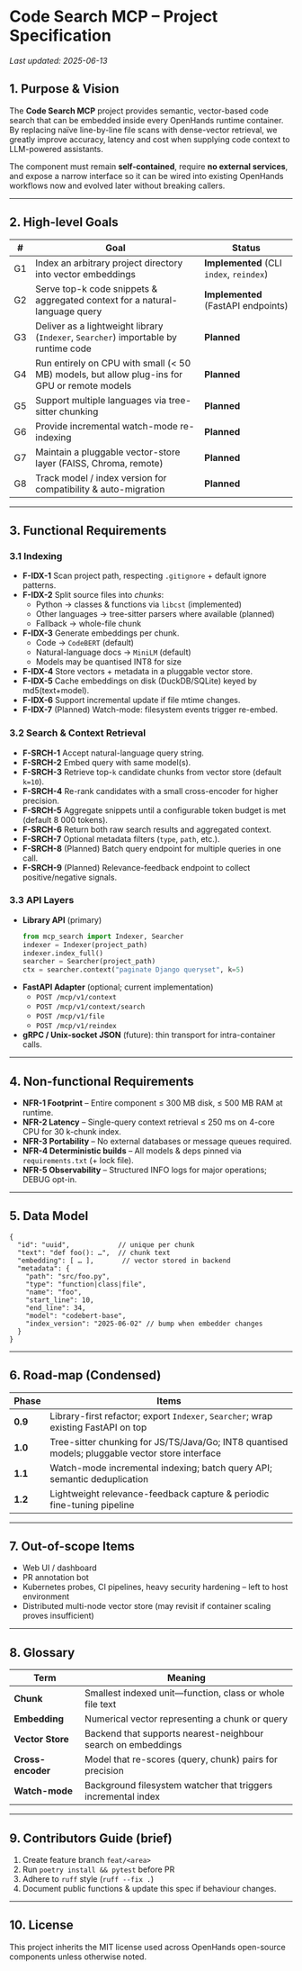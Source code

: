# Code Search MCP – Project Specification

_Last updated: 2025-06-13_

## 1. Purpose & Vision
The **Code Search MCP** project provides semantic, vector-based code search that can be embedded inside every OpenHands runtime container.  By replacing naïve line-by-line file scans with dense-vector retrieval, we greatly improve accuracy, latency and cost when supplying code context to LLM-powered assistants.

The component must remain **self-contained**, require **no external services**, and expose a narrow interface so it can be wired into existing OpenHands workflows now and evolved later without breaking callers.

---

## 2. High-level Goals
|  # | Goal | Status |
|---|------|---------|
| G1 | Index an arbitrary project directory into vector embeddings | **Implemented** (CLI `index`, `reindex`) |
| G2 | Serve top-k code snippets & aggregated context for a natural-language query | **Implemented** (FastAPI endpoints) |
| G3 | Deliver as a lightweight library (`Indexer`, `Searcher`) importable by runtime code | **Planned** |
| G4 | Run entirely on CPU with small (< 50 MB) models, but allow plug-ins for GPU or remote models | **Planned** |
| G5 | Support multiple languages via tree-sitter chunking | **Planned** |
| G6 | Provide incremental watch-mode re-indexing | **Planned** |
| G7 | Maintain a pluggable vector-store layer (FAISS, Chroma, remote) | **Planned** |
| G8 | Track model / index version for compatibility & auto-migration | **Planned** |

---

## 3. Functional Requirements
### 3.1 Indexing
* **F-IDX-1**  Scan project path, respecting `.gitignore` + default ignore patterns.
* **F-IDX-2**  Split source files into *chunks*:
  * Python → classes & functions via `libcst` (implemented)
  * Other languages → tree-sitter parsers where available (planned)
  * Fallback → whole-file chunk
* **F-IDX-3**  Generate embeddings per chunk.
  * Code → `CodeBERT` (default)  
  * Natural-language docs → `MiniLM` (default)
  * Models may be quantised INT8 for size
* **F-IDX-4**  Store vectors + metadata in a pluggable vector store.
* **F-IDX-5**  Cache embeddings on disk (DuckDB/SQLite) keyed by md5(text+model).
* **F-IDX-6**  Support incremental update if file mtime changes.
* **F-IDX-7**  (Planned) Watch-mode: filesystem events trigger re-embed.

### 3.2 Search & Context Retrieval
* **F-SRCH-1**  Accept natural-language query string.
* **F-SRCH-2**  Embed query with same model(s).
* **F-SRCH-3**  Retrieve top-`k` candidate chunks from vector store (default `k=10`).
* **F-SRCH-4**  Re-rank candidates with a small cross-encoder for higher precision.
* **F-SRCH-5**  Aggregate snippets until a configurable token budget is met (default 8 000 tokens).
* **F-SRCH-6**  Return both raw search results and aggregated context.
* **F-SRCH-7**  Optional metadata filters (`type`, `path`, etc.).
* **F-SRCH-8**  (Planned) Batch query endpoint for multiple queries in one call.
* **F-SRCH-9**  (Planned) Relevance-feedback endpoint to collect positive/negative signals.

### 3.3 API Layers
* **Library API** (primary)
  ```python
  from mcp_search import Indexer, Searcher
  indexer = Indexer(project_path)
  indexer.index_full()
  searcher = Searcher(project_path)
  ctx = searcher.context("paginate Django queryset", k=5)
  ```
* **FastAPI Adapter** (optional; current implementation)
  * `POST /mcp/v1/context`
  * `POST /mcp/v1/context/search`
  * `POST /mcp/v1/file`
  * `POST /mcp/v1/reindex`
* **gRPC / Unix-socket JSON** (future): thin transport for intra-container calls.

---

## 4. Non-functional Requirements
* **NFR-1  Footprint** – Entire component ≤ 300 MB disk, ≤ 500 MB RAM at runtime.
* **NFR-2  Latency** – Single-query context retrieval ≤ 250 ms on 4-core CPU for 30 k-chunk index.
* **NFR-3  Portability** – No external databases or message queues required.
* **NFR-4  Deterministic builds** – All models & deps pinned via `requirements.txt` (+ lock file).
* **NFR-5  Observability** – Structured INFO logs for major operations; DEBUG opt-in.

---

## 5. Data Model
```jsonc
{
  "id": "uuid",            // unique per chunk
  "text": "def foo(): …",  // chunk text
  "embedding": [ … ],       // vector stored in backend
  "metadata": {
    "path": "src/foo.py",
    "type": "function|class|file",
    "name": "foo",
    "start_line": 10,
    "end_line": 34,
    "model": "codebert-base",
    "index_version": "2025-06-02" // bump when embedder changes
  }
}
```

---

## 6. Road-map (Condensed)
| Phase | Items |
|-------|-------|
| **0.9** | Library-first refactor; export `Indexer`, `Searcher`; wrap existing FastAPI on top |
| **1.0** | Tree-sitter chunking for JS/TS/Java/Go; INT8 quantised models; pluggable vector store interface |
| **1.1** | Watch-mode incremental indexing; batch query API; semantic deduplication |
| **1.2** | Lightweight relevance-feedback capture & periodic fine-tuning pipeline |

---

## 7. Out-of-scope Items
* Web UI / dashboard
* PR annotation bot
* Kubernetes probes, CI pipelines, heavy security hardening – left to host environment
* Distributed multi-node vector store (may revisit if container scaling proves insufficient)

---

## 8. Glossary
| Term | Meaning |
|------|---------|
| **Chunk** | Smallest indexed unit—function, class or whole file text |
| **Embedding** | Numerical vector representing a chunk or query |
| **Vector Store** | Backend that supports nearest-neighbour search on embeddings |
| **Cross-encoder** | Model that re-scores (query, chunk) pairs for precision |
| **Watch-mode** | Background filesystem watcher that triggers incremental index |

---

## 9. Contributors Guide (brief)
1. Create feature branch `feat/<area>`
2. Run `poetry install && pytest` before PR
3. Adhere to `ruff` style (`ruff --fix .`)
4. Document public functions & update this spec if behaviour changes.

---

## 10. License
This project inherits the MIT license used across OpenHands open-source components unless otherwise noted.
